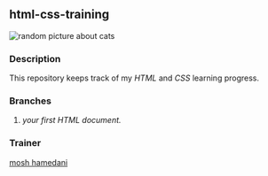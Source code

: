 ## html-css-training

![random picture about cats](https://genrandom.com/api/cat)

### Description

This repository keeps track of my _HTML_ and _CSS_ learning progress.

### Branches

1. _your first HTML document._

### Trainer

[mosh hamedani](http://bit.ly/3Uul0zK)
